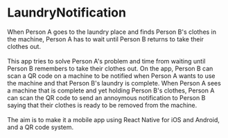 # LaundryNotification
When Person A goes to the laundry place and finds Person B's clothes in the machine, Person A has to wait until Person B returns to take their clothes out.
<br><br>
This app tries to solve Person A's problem and time from waiting until Person B remembers to take their clothes out. On the app, Person B can scan a QR code on a 
machine to be notified when Person A wants to use the machine and that Person B's laundry is complete. When Person A sees a machine that is complete and yet holding 
Person B's clothes, Person A can scan the QR code to send an annoymous notification to Person B saying that their clothes is ready to be removed from the machine.
<br><br>
The aim is to make it a mobile app using React Native for iOS and Android, and a QR code system.
